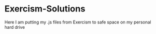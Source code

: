 # Exercism-Solutions
Here I am putting my .js files from Exercism to safe space on my personal hard drive
